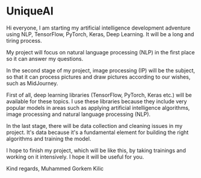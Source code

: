 # UniqueAI

Hi everyone,
  I am starting my artificial intelligence development adventure using NLP, TensorFlow, PyTorch, Keras, Deep Learning. It will be a long and tiring process.

  My project will focus on natural language processing (NLP) in the first place so it can answer my questions.

In the second stage of my project, image processing (IP) will be the subject, so that it can process pictures and draw pictures according to our wishes, such as MidJourney.

  First of all, deep learning libraries (TensorFlow, PyTorch, Keras etc.) will be available for these topics. I use these libraries because they include very popular models in areas such as applying artificial intelligence algorithms, image processing and natural language processing (NLP).

  In the last stage, there will be data collection and cleaning issues in my project. It's data because it's a fundamental element for building the right algorithms and training the model.

  I hope to finish my project, which will be like this, by taking trainings and working on it intensively. I hope it will be useful for you.

Kind regards,
Muhammed Gorkem Kilic

